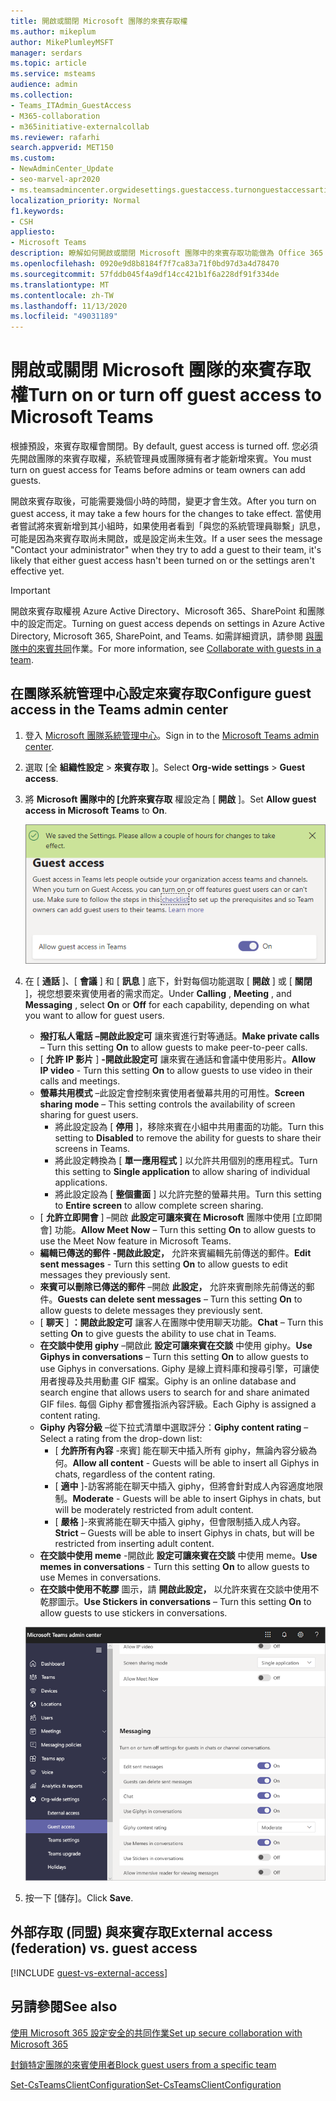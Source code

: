 ```yaml
---
title: 開啟或關閉 Microsoft 團隊的來賓存取權
ms.author: mikeplum
author: MikePlumleyMSFT
manager: serdars
ms.topic: article
ms.service: msteams
audience: admin
ms.collection:
- Teams_ITAdmin_GuestAccess
- M365-collaboration
- m365initiative-externalcollab
ms.reviewer: rafarhi
search.appverid: MET150
ms.custom:
- NewAdminCenter_Update
- seo-marvel-apr2020
- ms.teamsadmincenter.orgwidesettings.guestaccess.turnonguestaccessarticle
localization_priority: Normal
f1.keywords:
- CSH
appliesto:
- Microsoft Teams
description: 瞭解如何開啟或關閉 Microsoft 團隊中的來賓存取功能做為 Office 365 系統管理員。
ms.openlocfilehash: 0920e9d8b8184f7f7ca83a71f0bd97d3a4d78470
ms.sourcegitcommit: 57fddb045f4a9df14cc421b1f6a228df91f334de
ms.translationtype: MT
ms.contentlocale: zh-TW
ms.lasthandoff: 11/13/2020
ms.locfileid: "49031189"
---
```

# <a name="turn-on-or-turn-off-guest-access-to-microsoft-teams"></a><span data-ttu-id="797f0-103">開啟或關閉 Microsoft 團隊的來賓存取權</span><span class="sxs-lookup"><span data-stu-id="797f0-103">Turn on or turn off guest access to Microsoft Teams</span></span>

<span data-ttu-id="797f0-104">根據預設，來賓存取權會關閉。</span><span class="sxs-lookup"><span data-stu-id="797f0-104">By default, guest access is turned off.</span></span> <span data-ttu-id="797f0-105">您必須先開啟團隊的來賓存取權，系統管理員或團隊擁有者才能新增來賓。</span><span class="sxs-lookup"><span data-stu-id="797f0-105">You must turn on guest access for Teams before admins or team owners can add guests.</span></span>

<span data-ttu-id="797f0-106">開啟來賓存取後，可能需要幾個小時的時間，變更才會生效。</span><span class="sxs-lookup"><span data-stu-id="797f0-106">After you turn on guest access, it may take a few hours for the changes to take effect.</span></span> <span data-ttu-id="797f0-107">當使用者嘗試將來賓新增到其小組時，如果使用者看到「與您的系統管理員聯繫」訊息，可能是因為來賓存取尚未開啟，或是設定尚未生效。</span><span class="sxs-lookup"><span data-stu-id="797f0-107">If a user sees the message "Contact your administrator" when they try to add a guest to their team, it's likely that either guest access hasn't been turned on or the settings aren't effective yet.</span></span>

> [!IMPORTANT]
> <span data-ttu-id="797f0-108">開啟來賓存取權視 Azure Active Directory、Microsoft 365、SharePoint 和團隊中的設定而定。</span><span class="sxs-lookup"><span data-stu-id="797f0-108">Turning on guest access depends on settings in Azure Active Directory, Microsoft 365, SharePoint, and Teams.</span></span> <span data-ttu-id="797f0-109">如需詳細資訊，請參閱 [與團隊中的來賓共同](https://docs.microsoft.com/microsoft-365/solutions/collaborate-as-team)作業。</span><span class="sxs-lookup"><span data-stu-id="797f0-109">For more information, see [Collaborate with guests in a team](https://docs.microsoft.com/microsoft-365/solutions/collaborate-as-team).</span></span>

## <a name="configure-guest-access-in-the-teams-admin-center"></a><span data-ttu-id="797f0-110">在團隊系統管理中心設定來賓存取</span><span class="sxs-lookup"><span data-stu-id="797f0-110">Configure guest access in the Teams admin center</span></span>

1. <span data-ttu-id="797f0-111">登入 [Microsoft 團隊系統管理中心](https://admin.teams.microsoft.com/)。</span><span class="sxs-lookup"><span data-stu-id="797f0-111">Sign in to the [Microsoft Teams admin center](https://admin.teams.microsoft.com/).</span></span>

2. <span data-ttu-id="797f0-112">選取 [全 **組織性設定**  >  **來賓存取** ]。</span><span class="sxs-lookup"><span data-stu-id="797f0-112">Select **Org-wide settings** > **Guest access**.</span></span>

3. <span data-ttu-id="797f0-113">將 **Microsoft 團隊中的 [允許來賓存取** 權設定為 [ **開啟** ]。</span><span class="sxs-lookup"><span data-stu-id="797f0-113">Set **Allow guest access in Microsoft Teams** to **On**.</span></span>

    ![<span data-ttu-id="797f0-114">[允許來賓存取開關設定為開啟]</span><span class="sxs-lookup"><span data-stu-id="797f0-114">Allow guest access switch set to On</span></span> ](media/set-up-guests-image1.png)

4. <span data-ttu-id="797f0-115">在 [ **通話** ]、[ **會議** ] 和 [ **訊息** ] 底下，針對每個功能選取 [ **開啟** ] 或 [ **關閉** ]，視您想要來賓使用者的需求而定。</span><span class="sxs-lookup"><span data-stu-id="797f0-115">Under **Calling** , **Meeting** , and **Messaging** , select **On** or **Off** for each capability, depending on what you want to allow for guest users.</span></span>

      - <span data-ttu-id="797f0-116">**撥打私人電話** **–開啟此設定可** 讓來賓進行對等通話。</span><span class="sxs-lookup"><span data-stu-id="797f0-116">**Make private calls** – Turn this setting **On** to allow guests to make peer-to-peer calls.</span></span>
      - <span data-ttu-id="797f0-117">[ **允許 IP 影片** ] **-開啟此設定可** 讓來賓在通話和會議中使用影片。</span><span class="sxs-lookup"><span data-stu-id="797f0-117">**Allow IP video** - Turn this setting **On** to allow guests to use video in their calls and meetings.</span></span>
      - <span data-ttu-id="797f0-118">**螢幕共用模式** –此設定會控制來賓使用者螢幕共用的可用性。</span><span class="sxs-lookup"><span data-stu-id="797f0-118">**Screen sharing mode** – This setting controls the availability of screen sharing for guest users.</span></span> 
          - <span data-ttu-id="797f0-119">將此設定設為 [ **停用** ]，移除來賓在小組中共用畫面的功能。</span><span class="sxs-lookup"><span data-stu-id="797f0-119">Turn this setting to **Disabled** to remove the ability for guests to share their screens in Teams.</span></span> 
          - <span data-ttu-id="797f0-120">將此設定轉換為 [ **單一應用程式** ] 以允許共用個別的應用程式。</span><span class="sxs-lookup"><span data-stu-id="797f0-120">Turn this setting to **Single application** to allow sharing of individual applications.</span></span> 
          - <span data-ttu-id="797f0-121">將此設定設為 [ **整個畫面** ] 以允許完整的螢幕共用。</span><span class="sxs-lookup"><span data-stu-id="797f0-121">Turn this setting to **Entire screen** to allow complete screen sharing.</span></span>
      - <span data-ttu-id="797f0-122">[ **允許立即開會** ] –開啟 **此設定可讓來賓在 Microsoft** 團隊中使用 [立即開會] 功能。</span><span class="sxs-lookup"><span data-stu-id="797f0-122">**Allow Meet Now** – Turn this setting **On** to allow guests to use the Meet Now feature in Microsoft Teams.</span></span>
      - <span data-ttu-id="797f0-123">**編輯已傳送的郵件** **-開啟此設定，** 允許來賓編輯先前傳送的郵件。</span><span class="sxs-lookup"><span data-stu-id="797f0-123">**Edit sent messages** - Turn this setting **On** to allow guests to edit messages they previously sent.</span></span>
      - <span data-ttu-id="797f0-124">**來賓可以刪除已傳送的郵件** –開啟 **此設定，** 允許來賓刪除先前傳送的郵件。</span><span class="sxs-lookup"><span data-stu-id="797f0-124">**Guests can delete sent messages** – Turn this setting **On** to allow guests to delete messages they previously sent.</span></span>
      - <span data-ttu-id="797f0-125">[ **聊天** ] **：開啟此設定可** 讓客人在團隊中使用聊天功能。</span><span class="sxs-lookup"><span data-stu-id="797f0-125">**Chat** – Turn this setting **On** to give guests the ability to use chat in Teams.</span></span>
      - <span data-ttu-id="797f0-126">**在交談中使用 giphy** –開啟此 **設定可讓來賓在交談** 中使用 giphy。</span><span class="sxs-lookup"><span data-stu-id="797f0-126">**Use Giphys in conversations** – Turn this setting **On** to allow guests to use Giphys in conversations.</span></span> <span data-ttu-id="797f0-127">Giphy 是線上資料庫和搜尋引擎，可讓使用者搜尋及共用動畫 GIF 檔案。</span><span class="sxs-lookup"><span data-stu-id="797f0-127">Giphy is an online database and search engine that allows users to search for and share animated GIF files.</span></span> <span data-ttu-id="797f0-128">每個 Giphy 都會獲指派內容評級。</span><span class="sxs-lookup"><span data-stu-id="797f0-128">Each Giphy is assigned a content rating.</span></span>
      - <span data-ttu-id="797f0-129">**Giphy 內容分級** –從下拉式清單中選取評分：</span><span class="sxs-lookup"><span data-stu-id="797f0-129">**Giphy content rating** –  Select a rating from the drop-down list:</span></span>
          - <span data-ttu-id="797f0-130">[ **允許所有內容** -來賓] 能在聊天中插入所有 giphy，無論內容分級為何。</span><span class="sxs-lookup"><span data-stu-id="797f0-130">**Allow all content** - Guests will be able to insert all Giphys in chats, regardless of the content rating.</span></span>
          - <span data-ttu-id="797f0-131">[ **適中** ]-訪客將能在聊天中插入 giphy，但將會針對成人內容適度地限制。</span><span class="sxs-lookup"><span data-stu-id="797f0-131">**Moderate** - Guests will be able to insert Giphys in chats, but will be moderately restricted from adult content.</span></span>
          - <span data-ttu-id="797f0-132">[ **嚴格** ]-來賓將能在聊天中插入 giphy，但會限制插入成人內容。</span><span class="sxs-lookup"><span data-stu-id="797f0-132">**Strict** – Guests will be able to insert Giphys in chats, but will be restricted from inserting adult content.</span></span>
      - <span data-ttu-id="797f0-133">**在交談中使用 meme** -開啟此 **設定可讓來賓在交談** 中使用 meme。</span><span class="sxs-lookup"><span data-stu-id="797f0-133">**Use memes in conversations** - Turn this setting **On** to allow guests to use Memes in conversations.</span></span>
      - <span data-ttu-id="797f0-134">**在交談中使用不乾膠** 圖示，請 **開啟此設定，** 以允許來賓在交談中使用不乾膠圖示。</span><span class="sxs-lookup"><span data-stu-id="797f0-134">**Use Stickers in conversations** – Turn this setting **On** to allow guests to use stickers in conversations.</span></span> 

    ![團隊中的來賓許可權設定](media/manage-guest-access-image1.png)

5. <span data-ttu-id="797f0-136">按一下 [儲存]。</span><span class="sxs-lookup"><span data-stu-id="797f0-136">Click **Save**.</span></span>

## <a name="external-access-federation-vs-guest-access"></a><span data-ttu-id="797f0-137">外部存取 (同盟) 與來賓存取</span><span class="sxs-lookup"><span data-stu-id="797f0-137">External access (federation) vs. guest access</span></span>

[!INCLUDE [guest-vs-external-access](includes/guest-vs-external-access.md)]

## <a name="see-also"></a><span data-ttu-id="797f0-138">另請參閱</span><span class="sxs-lookup"><span data-stu-id="797f0-138">See also</span></span>

[<span data-ttu-id="797f0-139">使用 Microsoft 365 設定安全的共同作業</span><span class="sxs-lookup"><span data-stu-id="797f0-139">Set up secure collaboration with Microsoft 365</span></span>](https://docs.microsoft.com/microsoft-365/solutions/setup-secure-collaboration-with-teams)

[<span data-ttu-id="797f0-140">封鎖特定團隊的來賓使用者</span><span class="sxs-lookup"><span data-stu-id="797f0-140">Block guest users from a specific team</span></span>](https://docs.microsoft.com/microsoft-365/solutions/per-group-guest-access)

[<span data-ttu-id="797f0-141">Set-CsTeamsClientConfiguration</span><span class="sxs-lookup"><span data-stu-id="797f0-141">Set-CsTeamsClientConfiguration</span></span>](https://docs.microsoft.com/powershell/module/skype/set-csteamsclientconfiguration)
